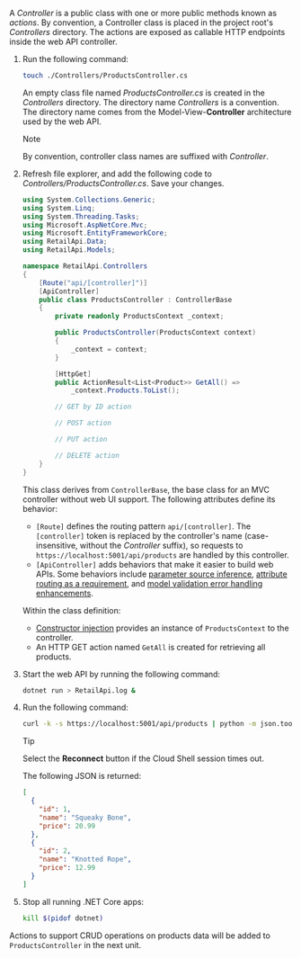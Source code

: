 A *Controller* is a public class with one or more public methods known as *actions*. By convention, a Controller class is placed in the project root's *Controllers* directory. The actions are exposed as callable HTTP endpoints inside the web API controller.

1. Run the following command:

    ```bash
    touch ./Controllers/ProductsController.cs
    ```

    An empty class file named *ProductsController.cs* is created in the *Controllers* directory. The directory name *Controllers* is a convention. The directory name comes from the Model-View-**Controller** architecture used by the web API.

    > [!NOTE]
    > By convention, controller class names are suffixed with *Controller*.
1. Refresh file explorer, and add the following code to *Controllers/ProductsController.cs*. Save your changes.

    ```csharp
    using System.Collections.Generic;
    using System.Linq;
    using System.Threading.Tasks;
    using Microsoft.AspNetCore.Mvc;
    using Microsoft.EntityFrameworkCore;
    using RetailApi.Data;
    using RetailApi.Models;

    namespace RetailApi.Controllers
    {
        [Route("api/[controller]")]
        [ApiController]
        public class ProductsController : ControllerBase
        {
            private readonly ProductsContext _context;

            public ProductsController(ProductsContext context)
            {
                _context = context;
            }

            [HttpGet]
            public ActionResult<List<Product>> GetAll() =>
                _context.Products.ToList();

            // GET by ID action

            // POST action

            // PUT action

            // DELETE action
        }
    }
    ```

    This class derives from `ControllerBase`, the base class for an MVC controller without web UI support. The following attributes define its behavior:

    * `[Route]` defines the routing pattern `api/[controller]`. The `[controller]` token is replaced by the controller's name (case-insensitive, without the *Controller* suffix), so requests to `https://localhost:5001/api/products` are handled by this controller.
    * `[ApiController]` adds behaviors that make it easier to build web APIs. Some behaviors include [parameter source inference](https://docs.microsoft.com/aspnet/core/web-api/#binding-source-parameter-inference), [attribute routing as a requirement](https://docs.microsoft.com/aspnet/core/web-api/#attribute-routing-requirement), and [model validation error handling enhancements](https://docs.microsoft.com/aspnet/core/web-api/#automatic-http-400-responses).

    Within the class definition:

    * [Constructor injection](https://docs.microsoft.com/aspnet/core/mvc/controllers/dependency-injection#constructor-injection) provides an instance of `ProductsContext` to the controller.
    * An HTTP GET action named `GetAll` is created for retrieving all products.
1. Start the web API by running the following command:

    ```bash
    dotnet run > RetailApi.log &
    ```
1. Run the following command:

    ```bash
    curl -k -s https://localhost:5001/api/products | python -m json.tool
    ```

    > [!TIP]
    > Select the **Reconnect** button if the Cloud Shell session times out.

    The following JSON is returned:

    ```json
    [
      {
        "id": 1,
        "name": "Squeaky Bone",
        "price": 20.99
      },
      {
        "id": 2,
        "name": "Knotted Rope",
        "price": 12.99
      }
    ]
    ```
1. Stop all running .NET Core apps:

    ```bash
    kill $(pidof dotnet)
    ```

Actions to support CRUD operations on products data will be added to `ProductsController` in the next unit.
